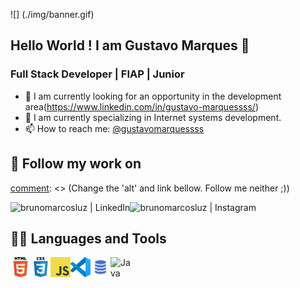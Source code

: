![] (./img/banner.gif)

## Hello World ! I am Gustavo Marques 👋

### Full Stack Developer | FIAP | Junior 

- 🧐 I am currently looking for an opportunity in the development area(https://www.linkedin.com/in/gustavo-marquessss/)
- 🌱 I am currently specializing in Internet systems development.
- 📫 How to reach me: [@gustavomarquessss](https://www.linkedin.com/in/gustavo-marquessss/)

## 🤝 Follow my work on

[comment]: <> (Change the 'alt' and link bellow. Follow me neither ;))

[<img align="left" alt="brunomarcosluz | LinkedIn" src="https://img.shields.io/badge/LinkedIn-0077B5?style=for-the-badge&logo=linkedin&logoColor=white" />](https://www.linkedin.com/in/gustavo-marquessss/)
[<img align="left" alt="brunomarcosluz | Instagram" src="https://img.shields.io/badge/Instagram-E4405F?style=for-the-badge&logo=instagram&logoColor=white" />](https://www.instagram.com/gu.marquess_/)
<br>

## 👨‍💻 Languages and Tools

[comment]: <> (Here you will change the badges with you favorite languages, tools and skills. Change the reference in the final url: '/html/html.png' for example.)

<img align="left" alt="HTML5" height="32" width="32" src="https://raw.githubusercontent.com/github/explore/80688e429a7d4ef2fca1e82350fe8e3517d3494d/topics/html/html.png" />
<img align="left" alt="CSS3" height="32" width="32" src="https://raw.githubusercontent.com/github/explore/80688e429a7d4ef2fca1e82350fe8e3517d3494d/topics/css/css.png" />
<img align="left" alt="JS"height="32" width="32" src="https://raw.githubusercontent.com/github/explore/80688e429a7d4ef2fca1e82350fe8e3517d3494d/topics/javascript/javascript.png" />
<img align="left" alt="VS Code"height="32" width="32" src="https://raw.githubusercontent.com/github/explore/80688e429a7d4ef2fca1e82350fe8e3517d3494d/topics/visual-studio-code/visual-studio-code.png" />
<img align="left" alt="SQL"height="32" width="32" src="https://raw.githubusercontent.com/github/explore/80688e429a7d4ef2fca1e82350fe8e3517d3494d/topics/sql/sql.png" />
<img align="left" alt="Java"height="32" width="32" src="https://img.shields.io/badge/Java-ED8B00?style=for-the-badge&logo=java&logoColor=white"/>
<br>
<br/>

